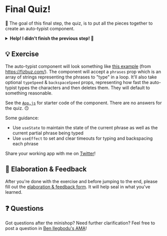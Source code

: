 # Final Quiz!

🏅 The goal of this final step, the quiz, is to put all the pieces together to create an auto-typist component.

<details>
  <summary><b>Help! I didn't finish the previous step! 🚨</b></summary>

If you didn't successfully complete the previous step, that's okay! The steps are meant to push you. 😄

However, you may find yourself in a position where you app is not compiling, and it's preventing you from working on the quiz. No problem! Stash your changes **in a new terminal window**, and you should be good to continue:

```sh
git stash push -m "In-progress Step 4 exercises"
```

Your app should automatically reset and you should be able to continue on with the quiz.

</details>

## 💡 Exercise

The auto-typist component will look something like [this example](./example-auto-typist.mp4) (from https://fizbuz.com/). The component will accept a `phrases` prop which is an array of strings representing the phrases to "type" in a loop. It'll also take optional `typeSpeed` & `backspaceSpeed` props, representing how fast the auto-typist types the characters and then deletes them. They will default to something reasonable.

See the [`App.js`](./App.js) for starter code of the component. There are no answers for the quiz. 🙃

Some guidance:

- Use `useState` to maintain the state of the current phrase as well as the current partial phrase being typed
- Use `useEffect` to set and clear timeouts for typing and backspacing each phrase

Share your working app with me on [Twitter](https://twitter.com/benmvp)!

## 🧠 Elaboration & Feedback

After you're done with the exercise and before jumping to the end, please fill out the [elaboration & feedback form](https://docs.google.com/forms/d/e/1FAIpQLScRocWvtbrl4XmT5_NRiE8bSK3CMZil-ZQByBAt8lpsurcRmw/viewform?usp=pp_url&entry.1671251225=Migrating+to+React+Hooks+Minishop&entry.1984987236=Final+Quiz). It will help seal in what you've learned.

## ❓ Questions

Got questions after the minishop? Need further clarification? Feel free to post a question in [Ben Ilegbodu's AMA](https://www.benmvp.com/ama/)!
